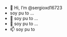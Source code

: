 - 👋 Hi, I’m @sergioxd16723
- soy pu to ...
- 🌱 soy pu to ...
- 💞️ soy pu to ...
- 📫 soy pu to

<!---
sergioxd16723/sergioxd16723 is a ✨ special ✨ repository because its `README.md` (this file) appears on your GitHub profile.
You can click the Preview link to take a look at your changes.
--->
